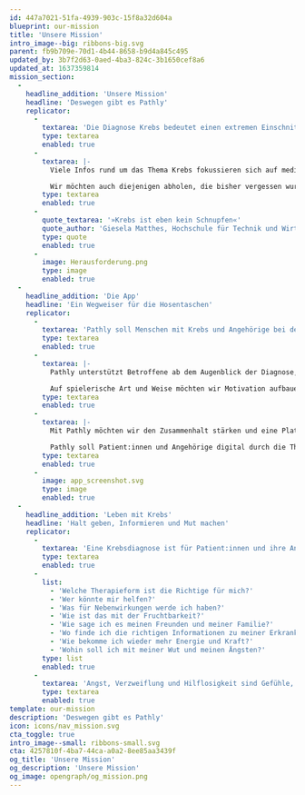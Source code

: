 ```yaml
---
id: 447a7021-51fa-4939-903c-15f8a32d604a
blueprint: our-mission
title: 'Unsere Mission'
intro_image--big: ribbons-big.svg
parent: fb9b709e-70d1-4b44-8658-b9d4a845c495
updated_by: 3b7f2d63-0aed-4ba3-824c-3b1650cef8a6
updated_at: 1637359814
mission_section:
  -
    headline_addition: 'Unsere Mission'
    headline: 'Deswegen gibt es Pathly'
    replicator:
      -
        textarea: 'Die Diagnose Krebs bedeutet einen extremen Einschnitt in das Leben jener, die von der Krankheit betroffen sind. Mit der Diagnose ändert sich das Leben der Betroffenen schlagartig. Neben lebensverändernden Entscheidungen, Sorgen und Ängsten, kommen körperliche Einschränkungen und auch finanzielle Belastungen auf die Patient:innen zu. Die Belastung durch die Erkrankung wirkt sich dabei nicht selten auch auf die Psyche der Patient:innen und auch ihrer Angehörigen  aus. Gefühle wie Angst und Hilflosigkeit sind nach so einer Diagnose sozusagen ganz ›normal‹. Krebs zu haben – macht Angst.'
        type: textarea
        enabled: true
      -
        textarea: |-
          Viele Infos rund um das Thema Krebs fokussieren sich auf medizinische Informationen, sind stigmatisierend, umständlich und kompliziert formuliert. Oft werden Betroffene nach der Diagnose mit Infos überschüttet, man fühlt sich überfordert und irgendwie auch alleingelassen. Etliche neue Herausforderungen kommen auf einen zu. Physische, psychische und soziale. Viele dieser Herausforderungen betreffen nicht nur die Patient:innen selbst, sondern auch auf ihre Angehörigen, welche leider häufig vergessen werden. Also was ist mit Mama, Papa, Partner:in oder Freund:in? Auch für sie gibt es Pathly.

          Wir möchten auch diejenigen abholen, die bisher vergessen wurden. Wir wollen aufstehen und über Themen reden, über die bisher meist nur mit vorgehaltener Hand gesprochen wurde. Wir möchten den Alltag mit Krebs verändern.
        type: textarea
        enabled: true
      -
        quote_textarea: '»Krebs ist eben kein Schnupfen«'
        quote_author: 'Giesela Matthes, Hochschule für Technik und Wirtschaft Berlin'
        type: quote
        enabled: true
      -
        image: Herausforderung.png
        type: image
        enabled: true
  -
    headline_addition: 'Die App'
    headline: 'Ein Wegweiser für die Hosentaschen'
    replicator:
      -
        textarea: 'Pathly soll Menschen mit Krebs und Angehörige bei der Bewältigung ihres Alltags unterstützen, ihnen dabei helfen, das Leben trotz Krebs zu genießen und zum Weitermachen inspirieren. Mit Pathly soll eine Plattform entstehen, die Betroffenen dabei hilft, den richtigen Umgang mit der Erkrankung und auch den möglichen Folgen zu finden. Pathly soll auffangen, inspirieren, Halt geben und Mut machen.'
        type: textarea
        enabled: true
      -
        textarea: |-
          Pathly unterstützt Betroffene ab dem Augenblick der Diagnose, über die Therapie, bei der Nachsorge bis hin zum Leben nach dem Krebs. Pathly soll sie dabei in ihrer ganz individuellen Lebenssituation abholen und Schritt für Schritt durch den Alltag mit Krebs begleiten. Wichtige Tipps und Infos werden Stück für Stück zur Verfügung gestellt. Geschichten von Krebspatient:innen und Angehörigen sollen Mut, Kraft und Zuversicht schenken und den Betroffenen zeigen, dass sie nicht allein sind.

          Auf spielerische Art und Weise möchten wir Motivation aufbauen und mentale Stärke aufbauen. Wir möchten dabei helfen das Leben trotz Krebs zu genießen und sich nicht fallen zu lassen. Kleine Challenges sollen dabei helfen, natürlich angepasst auf die jeweilige körperliche und mentale Verfassung, in der sich die Betroffenen an diesem Tag befinden.
        type: textarea
        enabled: true
      -
        textarea: |-
          Mit Pathly möchten wir den Zusammenhalt stärken und eine Plattform kreieren, die Patient:innen, Freunde und Familie zusammenbringt, den Austausch erleichtert und damit ein digitaler Raum der unbeschwerten Kommunikation werden. Wir möchten dem Krebs mit mehr Humor, Lebensfreude und Mumm begegnen.

          Pathly soll Patient:innen und Angehörige digital durch die Therapie begleiten und dabei helfen zurück ins Leben zu kommen.
        type: textarea
        enabled: true
      -
        image: app_screenshot.svg
        type: image
        enabled: true
  -
    headline_addition: 'Leben mit Krebs'
    headline: 'Halt geben, Informieren und Mut machen'
    replicator:
      -
        textarea: 'Eine Krebsdiagnose ist für Patient:innen und ihre Angehörigen ein Schock. Oft muss der Krebs sofort behandelt werden, es bleibt wenig bis keine Zeit, sich auf die Therapie vorzubereiten oder über mögliche Folgen nachzudenken. Trotzdem schwirren den Betroffenen Fragen über Fragen durch den Kopf. Ärzte überschütten sie mit Informationen, die sie sich gar nicht alle merken können. Familie und Freunde überschütten sie mit Fragen, die sie meist gar nicht beantworten können.'
        type: textarea
        enabled: true
      -
        list:
          - 'Welche Therapieform ist die Richtige für mich?'
          - 'Wer könnte mir helfen?'
          - 'Was für Nebenwirkungen werde ich haben?'
          - 'Wie ist das mit der Fruchtbarkeit?'
          - 'Wie sage ich es meinen Freunden und meiner Familie?'
          - 'Wo finde ich die richtigen Informationen zu meiner Erkrankung?'
          - 'Wie bekomme ich wieder mehr Energie und Kraft?'
          - 'Wohin soll ich mit meiner Wut und meinen Ängsten?'
        type: list
        enabled: true
      -
        textarea: 'Angst, Verzweiflung und Hilflosigkeit sind Gefühle, die bei so einer Diagnose nicht selten mitschwingen. Deswegen möchten wir mit Pathly eine Plattform kreieren, auf der wir aufklären, Erfahrungen weiter geben, hilfreiche Tipps zur Verfügung stellen und die Patient:innen und ihre Angehörigen vom ersten Moment an begleiten. Unser Ziel ist es, mit unserer App personalisierte Informationen und Hilfestellungen mit den Betroffenen zu teilen, sodass gar nicht erst eine Überflut an Informationen entsteht. Wir setzen uns dafür ein, Inhalte so aufzuarbeiten, dass sie leicht zu verstehen, immer abrufbar und frei von Stigmen und Tabus sind. Wir möchten aufklären, enttabuisieren und einem schwierigen Thema wie Krebs mit ein bisschen mehr Farbe begegnen.'
        type: textarea
        enabled: true
template: our-mission
description: 'Deswegen gibt es Pathly'
icon: icons/nav_mission.svg
cta_toggle: true
intro_image--small: ribbons-small.svg
cta: 4257810f-4ba7-44ca-a0a2-8ee85aa3439f
og_title: 'Unsere Mission'
og_description: 'Unsere Mission'
og_image: opengraph/og_mission.png
---
```

